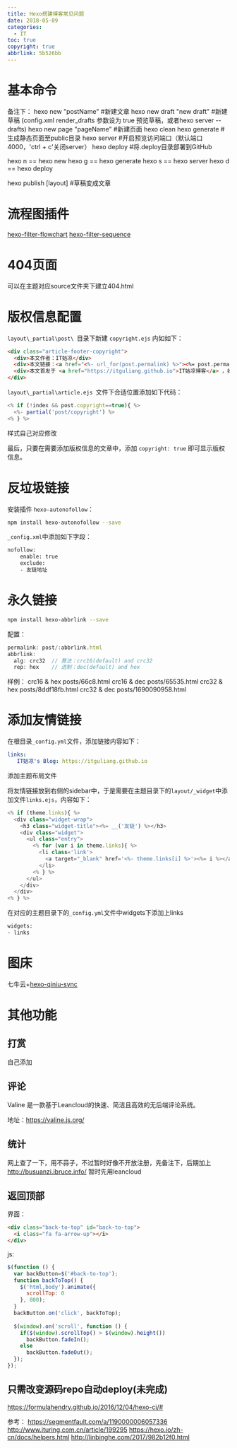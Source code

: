 ```yaml
---
title: Hexo搭建博客常见问题
date: 2018-05-09
categories:
  - IT
toc: true
copyright: true
abbrlink: 5b526bb
---
```


# 基本命令

备注下：
hexo new "postName" #新建文章
hexo new draft "new draft" #新建草稿
(config.xml render_drafts 参数设为 true 预览草稿，或者hexo server --drafts)
hexo new page "pageName" #新建页面
hexo clean
hexo generate #生成静态页面至public目录
hexo server #开启预览访问端口（默认端口4000，'ctrl + c'关闭server）
hexo deploy #将.deploy目录部署到GitHub

hexo n == hexo new
hexo g == hexo generate
hexo s == hexo server
hexo d == hexo deploy

hexo publish [layout] <filename> #草稿变成文章

# 流程图插件

[hexo-filter-flowchart](https://github.com/bubkoo/hexo-filter-flowchart)
[hexo-filter-sequence](https://github.com/bubkoo/hexo-filter-sequence)


# 404页面

可以在主题对应source文件夹下建立404.html

# 版权信息配置

`layout\_partial\post\ `目录下新建 `copyright.ejs` 内如如下：

``` html
<div class="article-footer-copyright">
  <div>本文作者：IT姑凉</div>
  <div>本文链接：<a href="<%- url_for(post.permalink) %>"><%= post.permalink %></a></div>
  <div>本文首发于 <a href="https://itguliang.github.io">IT姑凉博客</a> ，如需转载请注明出处，谢谢！</div>
</div>
```

`layout\_partial\article.ejs `文件下合适位置添加如下代码：

``` javascript
<% if (!index && post.copyright==true){ %>
  <%- partial('post/copyright') %>
<% } %>
```

样式自己对应修改

最后，只要在需要添加版权信息的文章中，添加 `copyright: true` 即可显示版权信息。


# 反垃圾链接

安装插件 `hexo-autonofollow`：

``` bash
npm install hexo-autonofollow --save
```

`_config.xml`中添加如下字段：

``` xml
nofollow:
    enable: true
    exclude:
    - 友链地址  
```

# 永久链接

``` bash
npm install hexo-abbrlink --save
```

配置：

``` javascript
permalink: post/:abbrlink.html
abbrlink:
  alg: crc32  // 算法：crc16(default) and crc32
  rep: hex    // 进制：dec(default) and hex
```

样例：
crc16 & hex
posts/66c8.html
crc16 & dec
posts/65535.html
crc32 & hex
posts/8ddf18fb.html
crc32 & dec
posts/1690090958.html


# 添加友情链接

在根目录`_config.yml`文件，添加链接内容如下：

``` yml
links:
   IT姑凉's Blog: https://itguliang.github.io
```

添加主题布局文件

将友情链接放到右侧的sidebar中，于是需要在主题目录下的`layout/_widget`中添加文件`links.ejs`，内容如下：

``` javascript
<% if (theme.links){ %>
  <div class="widget-wrap">
    <h3 class="widget-title"><%= __('友链') %></h3>
    <div class="widget">
      <ul class="entry">
        <% for (var i in theme.links){ %>
          <li class='link'>
            <a target="_blank" href='<%- theme.links[i] %>'><%= i %></a>
          </li>
        <% } %>
      </ul>
    </div>
  </div>
<% } %>
```

在对应的主题目录下的`_config.yml`文件中widgets下添加上links

``` xml
widgets:
- links
```
# 图床

七牛云+[hexo-qiniu-sync](https://github.com/gyk001/hexo-qiniu-sync)

# 其他功能

## 打赏

自己添加

## 评论

Valine 是一款基于Leancloud的快速、简洁且高效的无后端评论系统。

地址：https://valine.js.org/

## 统计

网上查了一下，用不蒜子，不过暂时好像不开放注册，先备注下，后期加上
http://busuanzi.ibruce.info/
暂时先用leancloud

## 返回顶部

界面：
```html
<div class="back-to-top" id="back-to-top">
  <i class="fa fa-arrow-up"></i>
</div>
```
js:
```javascript
$(function () {
  var backButton=$('#back-to-top');
  function backToTop() {
    $('html,body').animate({
      scrollTop: 0
    }, 800);
  }
  backButton.on('click', backToTop);
        
  $(window).on('scroll', function () {
    if($(window).scrollTop() > $(window).height())
      backButton.fadeIn();
    else
      backButton.fadeOut();
  });
});
```

## 只需改变源码repo自动deploy(未完成)

https://formulahendry.github.io/2016/12/04/hexo-ci/#

参考：
https://segmentfault.com/a/1190000006057336
http://www.ituring.com.cn/article/199295
https://hexo.io/zh-cn/docs/helpers.html
http://linbinghe.com/2017/982b12f0.html


